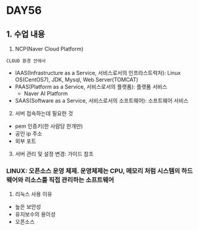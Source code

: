 # DAY56

## 1. 수업 내용

1. NCP(Naver Cloud Platform)

`CLOUD 환경 안에서` 

* IAAS(Infrastructure as a Service, 서비스로서의 인프라스트럭처): Linux OS(CentOS7), JDK, Mysql, Web Server(TOMCAT)
* PAAS(Platform as a Service, 서비스로서의 플랫폼): 플랫폼 서비스
  * Naver AI Platform
* SAAS(Software as a Service, 서비스로서의 소프트웨어): 소프트웨어 서비스

2. 서버 접속하는데 필요한 것
* pem 인증키(한 사람당 한개만)
* 공인 ip 주소
* 외부 포트

3. 서버 관리 및 설정 변경: 가이드 참조

### LINUX: 오픈소스 운영 체제. 운영체제는 CPU, 메모리 처럼 시스템의 하드웨어와 리소스를 직접 관리하는 소프트웨어
1. 리눅스 사용 이유
 * 높은 보안성
 * 유지보수의 용이성
 * 오픈소스
